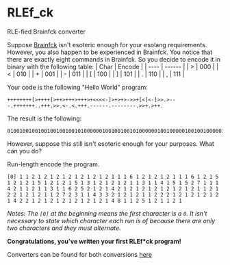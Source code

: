 # RLEf_ck
RLE-fied Brainfck converter

Suppose [Brainfck](https://en.wikipedia.org/wiki/Brainfuck) isn't esoteric enough for your esolang requirements. However, you also happen to be experienced in Brainfck. You notice that there are exactly eight commands in Brainfck. So you decide to encode it in binary with the following table:
| Char | Encode |
| ---- | ------ |
| >    | 000    |
| <    | 010    |
| +    | 001    |
| -    | 011    |
| [    | 100    |
| ]    | 101    |
| .    | 110    |
| ,    | 111    |

Your code is the following "Hello World" program:
```bf
++++++++[>++++[>++>+++>+++>+<<<<-]>+>+>->>+[<]<-]>>.>---.+++++++..+++.>>.<-.<.+++.------.--------.>>+.>++.
```
The result is the following:
```
010010010010010010010010100000010010010010100000010010000010010010000010010010000010001001001001011101000010000010000011000000010100001101001011101000000110000011011011110010010010010010010010110110010010010110000000110001011110001110010010010110011011011011011011110011011011011011011011011110000000010110000010010110
```

However, suppose this still isn't esoteric enough for your purposes. What can you do?

Run-length encode the program.
```
[0] 1 1 2 1 2 1 2 1 2 1 2 1 2 1 2 1 1 1 6 1 2 1 2 1 2 1 1 1 6 1 2 1 5 1 2 1 2 1 5 1 2 1 2 1 5 1 3 1 2 1 2 1 2 1 1 3 1 1 4 1 5 1 5 2 7 1 1 1 4 2 1 1 2 1 1 3 1 1 6 2 5 2 1 2 1 4 2 1 2 1 2 1 2 1 2 1 2 1 2 1 1 2 1 2 2 1 2 1 2 1 1 2 7 2 3 1 1 4 3 3 2 1 2 1 2 1 1 2 2 2 1 2 1 2 1 2 1 2 1 4 2 2 1 2 1 2 1 2 1 2 1 2 1 2 1 4 8 1 1 2 5 1 2 1 1 2 1
```
_Notes: The `[0]` at the beginning means the first character is a `0`. It isn't necessary to state which character each run is of because there are only two characters and they must alternate._

**Congratulations, you've written your first RLEf*ck program!**

Converters can be found for both conversions [here](hhtps://ezliang.github.io/RLEf_ck/converter.html)
